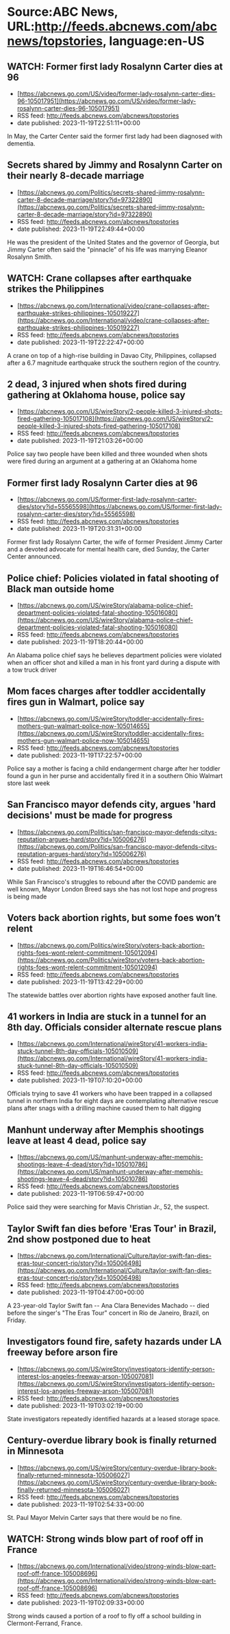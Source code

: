 # Source:ABC News, URL:http://feeds.abcnews.com/abcnews/topstories, language:en-US

## WATCH:  Former first lady Rosalynn Carter dies at 96
 - [https://abcnews.go.com/US/video/former-lady-rosalynn-carter-dies-96-105017951](https://abcnews.go.com/US/video/former-lady-rosalynn-carter-dies-96-105017951)
 - RSS feed: http://feeds.abcnews.com/abcnews/topstories
 - date published: 2023-11-19T22:51:11+00:00

In May, the Carter Center said the former first lady had been diagnosed with dementia.

## Secrets shared by Jimmy and Rosalynn Carter on their nearly 8-decade marriage
 - [https://abcnews.go.com/Politics/secrets-shared-jimmy-rosalynn-carter-8-decade-marriage/story?id=97322890](https://abcnews.go.com/Politics/secrets-shared-jimmy-rosalynn-carter-8-decade-marriage/story?id=97322890)
 - RSS feed: http://feeds.abcnews.com/abcnews/topstories
 - date published: 2023-11-19T22:49:44+00:00

He was the president of the United States and the governor of Georgia, but Jimmy Carter often said the "pinnacle" of his life was marrying Eleanor Rosalynn Smith.

## WATCH:  Crane collapses after earthquake strikes the Philippines
 - [https://abcnews.go.com/International/video/crane-collapses-after-earthquake-strikes-philippines-105019227](https://abcnews.go.com/International/video/crane-collapses-after-earthquake-strikes-philippines-105019227)
 - RSS feed: http://feeds.abcnews.com/abcnews/topstories
 - date published: 2023-11-19T22:22:47+00:00

A crane on top of a high-rise building in Davao City, Philippines, collapsed after a 6.7 magnitude earthquake struck the southern region of the country.

## 2 dead, 3 injured when shots fired during gathering at Oklahoma house, police say
 - [https://abcnews.go.com/US/wireStory/2-people-killed-3-injured-shots-fired-gathering-105017108](https://abcnews.go.com/US/wireStory/2-people-killed-3-injured-shots-fired-gathering-105017108)
 - RSS feed: http://feeds.abcnews.com/abcnews/topstories
 - date published: 2023-11-19T21:03:26+00:00

Police say two people have been killed and three wounded when shots were fired during an argument at a gathering at an Oklahoma home

## Former first lady Rosalynn Carter dies at 96
 - [https://abcnews.go.com/US/former-first-lady-rosalynn-carter-dies/story?id=55565598](https://abcnews.go.com/US/former-first-lady-rosalynn-carter-dies/story?id=55565598)
 - RSS feed: http://feeds.abcnews.com/abcnews/topstories
 - date published: 2023-11-19T20:31:31+00:00

Former first lady Rosalynn Carter, the wife of former President Jimmy Carter and a devoted advocate for mental health care, died Sunday, the Carter Center announced.

## Police chief: Policies violated in fatal shooting of Black man outside home
 - [https://abcnews.go.com/US/wireStory/alabama-police-chief-department-policies-violated-fatal-shooting-105016080](https://abcnews.go.com/US/wireStory/alabama-police-chief-department-policies-violated-fatal-shooting-105016080)
 - RSS feed: http://feeds.abcnews.com/abcnews/topstories
 - date published: 2023-11-19T18:20:44+00:00

An Alabama police chief says he believes department policies were violated when an officer shot and killed a man in his front yard during a dispute with a tow truck driver

## Mom faces charges after toddler accidentally fires gun in Walmart, police say
 - [https://abcnews.go.com/US/wireStory/toddler-accidentally-fires-mothers-gun-walmart-police-now-105014655](https://abcnews.go.com/US/wireStory/toddler-accidentally-fires-mothers-gun-walmart-police-now-105014655)
 - RSS feed: http://feeds.abcnews.com/abcnews/topstories
 - date published: 2023-11-19T17:22:57+00:00

Police say a mother is facing a child endangerment charge after her toddler found a gun in her purse and accidentally fired it in a southern Ohio Walmart store last week

## San Francisco mayor defends city, argues 'hard decisions' must be made for progress
 - [https://abcnews.go.com/Politics/san-francisco-mayor-defends-citys-reputation-argues-hard/story?id=105006276](https://abcnews.go.com/Politics/san-francisco-mayor-defends-citys-reputation-argues-hard/story?id=105006276)
 - RSS feed: http://feeds.abcnews.com/abcnews/topstories
 - date published: 2023-11-19T16:46:54+00:00

While San Francisco's struggles to rebound after the COVID pandemic are well known, Mayor London Breed says she has not lost hope and progress is being made

## Voters back abortion rights, but some foes won’t relent
 - [https://abcnews.go.com/Politics/wireStory/voters-back-abortion-rights-foes-wont-relent-commitment-105012094](https://abcnews.go.com/Politics/wireStory/voters-back-abortion-rights-foes-wont-relent-commitment-105012094)
 - RSS feed: http://feeds.abcnews.com/abcnews/topstories
 - date published: 2023-11-19T13:42:29+00:00

The statewide battles over abortion rights have exposed another fault line.

## 41 workers in India are stuck in a tunnel for an 8th day. Officials consider alternate rescue plans
 - [https://abcnews.go.com/International/wireStory/41-workers-india-stuck-tunnel-8th-day-officials-105010509](https://abcnews.go.com/International/wireStory/41-workers-india-stuck-tunnel-8th-day-officials-105010509)
 - RSS feed: http://feeds.abcnews.com/abcnews/topstories
 - date published: 2023-11-19T07:10:20+00:00

Officials trying to save 41 workers who have been trapped in a collapsed tunnel in northern India for eight days are contemplating alternative rescue plans after snags with a drilling machine caused them to halt digging

## Manhunt underway after Memphis shootings leave at least 4 dead, police say
 - [https://abcnews.go.com/US/manhunt-underway-after-memphis-shootings-leave-4-dead/story?id=105010786](https://abcnews.go.com/US/manhunt-underway-after-memphis-shootings-leave-4-dead/story?id=105010786)
 - RSS feed: http://feeds.abcnews.com/abcnews/topstories
 - date published: 2023-11-19T06:59:47+00:00

Police said they were searching for Mavis Christian Jr., 52, the suspect.

## Taylor Swift fan dies before 'Eras Tour' in Brazil, 2nd show postponed due to heat
 - [https://abcnews.go.com/International/Culture/taylor-swift-fan-dies-eras-tour-concert-rio/story?id=105006498](https://abcnews.go.com/International/Culture/taylor-swift-fan-dies-eras-tour-concert-rio/story?id=105006498)
 - RSS feed: http://feeds.abcnews.com/abcnews/topstories
 - date published: 2023-11-19T04:47:00+00:00

A 23-year-old Taylor Swift fan -- Ana Clara Benevides Machado -- died before the singer's "The Eras Tour" concert in Rio de Janeiro, Brazil, on Friday.

## Investigators found fire, safety hazards under LA freeway before arson fire
 - [https://abcnews.go.com/US/wireStory/investigators-identify-person-interest-los-angeles-freeway-arson-105007081](https://abcnews.go.com/US/wireStory/investigators-identify-person-interest-los-angeles-freeway-arson-105007081)
 - RSS feed: http://feeds.abcnews.com/abcnews/topstories
 - date published: 2023-11-19T03:02:19+00:00

State investigators repeatedly identified hazards at a leased storage space.

## Century-overdue library book is finally returned in Minnesota
 - [https://abcnews.go.com/US/wireStory/century-overdue-library-book-finally-returned-minnesota-105006027](https://abcnews.go.com/US/wireStory/century-overdue-library-book-finally-returned-minnesota-105006027)
 - RSS feed: http://feeds.abcnews.com/abcnews/topstories
 - date published: 2023-11-19T02:54:33+00:00

St. Paul Mayor Melvin Carter says that there would be no fine.

## WATCH:  Strong winds blow part of roof off in France
 - [https://abcnews.go.com/International/video/strong-winds-blow-part-roof-off-france-105008696](https://abcnews.go.com/International/video/strong-winds-blow-part-roof-off-france-105008696)
 - RSS feed: http://feeds.abcnews.com/abcnews/topstories
 - date published: 2023-11-19T02:09:33+00:00

Strong winds caused a portion of a roof to fly off a school building in Clermont-Ferrand, France.

